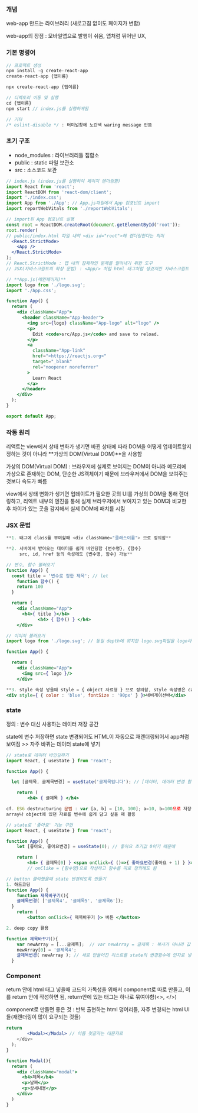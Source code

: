 ### 개념

web-app 만드는 라이브러리 (새로고침 없이도 페이지가 변함)

web-app의 장점 : 모바일앱으로 발행이 쉬움, 앱처럼 뛰어난 UX,

### 기본 명령어

```jsx
// 프로젝트 생성
npm install -g create-react-app
create-react-app {앱이름}

npx create-react-app {앱이름}

// 디렉토리 이동 및 실행
cd {앱이름}
npm start // index.js를 실행하게됨

// 기타
/* eslint-disable */ : 터미널창에 노란색 waring message 안뜸
```

### 초기 구조

- node_modules : 라이브러리들 집합소
- public : static 파일 보관소
- src : 소스코드 보관

```jsx
// index.js (index.js를 실행하여 페이지 렌더링함)
import React from 'react';
import ReactDOM from 'react-dom/client';
import './index.css';
import App from './App'; // App.js파일에서 App 컴포넌트 import
import reportWebVitals from './reportWebVitals';

// import된 App 컴포넌트 실행
const root = ReactDOM.createRoot(document.getElementById('root'));
root.render(
// public/index.html 파일 내의 <div id="root">에 렌더링한다는 의미
  <React.StrictMode>
    <App /> 
  </React.StrictMode>
);
// React.StrictMode : 앱 내의 잠재적인 문제를 알아내기 위한 도구
// JSX(자바스크립트의 확장 문법) : <App/> 처럼 html 태그처럼 생겼지만 자바스크립트 형태의 코드로 변환함

// **App.js(메인페이지)**
import logo from './logo.svg';
import './App.css';

function App() {
  return (
    <div className="App">
      <header className="App-header">
        <img src={logo} className="App-logo" alt="logo" />
        <p>
          Edit <code>src/App.js</code> and save to reload.
        </p>
        <a
          className="App-link"
          href="<https://reactjs.org>"
          target="_blank"
          rel="noopener noreferrer"
        >
          Learn React
        </a>
      </header>
    </div>
  );
}

export default App;
```

### 작동 원리

리액트는 view에서 상태 변화가 생기면 바뀐 상태에 따라 DOM을 어떻게 업데이트할지 정하는 것이 아니라 **가상의 DOM(Virtual DOM)**을 사용함

가상의 DOM(Virtual DOM) : 브라우저에 실제로 보여지는 DOM이 아니라 메모리에 가상으로 존재하는 DOM, 단순한 JS객체이기 때문에 브라우저에서 DOM을 보여주는 것보다 속도가 빠름

view에서 상태 변화가 생기면 업데이트가 필요한 곳의 UI를 가상의 DOM을 통해 렌더링하고, 리엑트 내부의 엔진을 통해 실제 브라우저에서 보여지고 있는 DOM과 비교한 후 차이가 있는 곳을 감지해서 실제 DOM에 패치를 시킴

### JSX 문법

```jsx
**1. 태그에 class를 부여할때 <div className="클래스이름"> 으로 정의함**

**2. 서버에서 받아오는 데이터를 쉽게 바인딩함 {변수명}, {함수}
     src, id, href 등의 속성에도 {변수명, 함수} 가능**

// 변수, 함수 불러오기
function App() {  
  const title = '변수로 정한 제목'; // let
    function 함수() {
    return 100
  }

  return (
    <div className="App">
      <h4>{ title }</h4>
            <h4> { 함수() } </h4>
    </div>

// 이미지 불러오기
import logo from './logo.svg'; // 동일 depth에 위치한 logo.svg파일을 logo라는 이름으로 import

function App() {

  return (
    <div className="App">
      <img src={ logo }/>
    </div>

**3. style 속성 넣을때 style = { object 자료형 } 으로 정의함, style 속성명은 camelCase로**
<div style={ { color : 'blue', fontSize : '90px' } }>네비게이션바</div>
```

### state

정의 : 변수 대신 사용하는 데이터 저장 공간

state에 변수 저장하면 state 변경되어도 HTML이 자동으로 재렌더링되어서 app처럼 보여짐 >> 자주 바뀌는 데이터 state에 넣기

```jsx
// state로 데이터 바인딩하기
import React, { useState } from 'react';

function App() {

  let [글제목, 글제목변경] = useState('글제목입니다'); // [데이터, 데이터 변경 함수] 형식, 데이터는 array, object도 가능

    return (
        <h4> { 글제목 } </h4>

cf. ES6 destructuring 문법 : var [a, b] = [10, 100]; a=10, b=100으로 저장됨
array나 object에 있던 자료를 변수에 쉽게 담고 싶을 때 활용

// state로 '좋아요' 기능 구현
import React, { useState } from 'react';

function App() {
    let [좋아요, 좋아요변경] = useState(0); // 좋아요 초기값 0이기 때문에

    return (
        <h4> { 글제목[0] } <span onClick={ ()=>{ 좋아요변경(좋아요 + 1) } }>👍</span> {좋아요} </h4>
        // onClike = {함수명}으로 작성하고 함수를 따로 정의해도 됨

// button 클릭했을때 state 변경되도록 만들기
1. 하드코딩
function App() {
    function 제목바꾸기(){
    글제목변경( ['글제목4', '글제목5', '글제목6']);
  }
    return (
        <button onClick={ 제목바꾸기 }> 버튼 </button>

2. deep copy 활용

function 제목바꾸기(){
    var newArray = [...글제목];  // var newArray = 글제목 : 복사가 아니라 값 공유
    newArray[0] = '글제목4';
    글제목변경( newArray ); // 새로 만들어진 리스트를 state의 변경함수에 인자로 넣어줌
  }
```

### Component

return 안에 html 태그 넣을때 코드의 가독성을 위해서 component로 따로 만들고, 이를 return 안에 작성하면 됨, return안에 있는 태그는 하나로 묶여야함(<>, </>)

component로 만들면 좋은 것 : 반복 출현하는 html 덩어리들, 자주 변경되는 html UI들(재렌더링이 많이 요구되는 것들)

```jsx
return
        <Modal></Modal> // 이름 첫글자는 대문자로
    </div>
  );
}

function Modal(){
  return (
    <div className="modal">
      <h4>제목</h4>
      <p>날짜</p>
      <p>상세내용</p>
    </div>
  )
}
```


